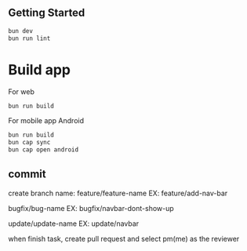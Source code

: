 ## Getting Started

```bash
bun dev
bun run lint
```

# Build app

For web

```bash
bun run build
```

For mobile app Android

```bash
bun run build
bun cap sync
bun cap open android
```

## commit

create branch name:
feature/feature-name
EX: feature/add-nav-bar

bugfix/bug-name
EX: bugfix/navbar-dont-show-up

update/update-name
EX: update/navbar

when finish task, create pull request and select pm(me) as the reviewer
